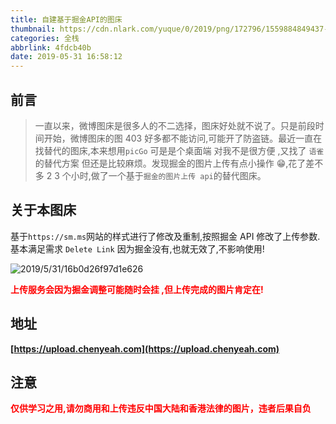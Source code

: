 ```yaml
---
title: 自建基于掘金API的图床
thumbnail: https://cdn.nlark.com/yuque/0/2019/png/172796/1559884849437-assets/web-upload/8c166c77-1c7d-4055-8d0f-27eca0fac44d.png
categories: 全栈
abbrlink: 4fdcb40b
date: 2019-05-31 16:58:12
---
```


## 前言

> 一直以来，微博图床是很多人的不二选择，图床好处就不说了。只是前段时间开始，微博图床的图 403 好多都不能访问,可能开了防盗链。最近一直在找替代的图床,本来想用`picGo` 可是是个桌面端 对我不是很方便 ,又找了 `语雀` 的替代方案 但还是比较麻烦。发现掘金的图片上传有点小操作 😁,花了差不多 2 3 个小时,做了一个基于`掘金的图片上传 api`的替代图床。

## 关于本图床

基于`https://sm.ms`网站的样式进行了修改及重制,按照掘金 API 修改了上传参数.基本满足需求 `Delete Link` 因为掘金没有,也就无效了,不影响使用!

![2019/5/31/16b0d26f97d1e626](https://cdn.nlark.com/yuque/0/2019/png/172796/1559884849570-assets/web-upload/b63d02ee-6ed6-4a0a-b3fc-69fb9578ae13.png)

<strong style="color:red">上传服务会因为掘金调整可能随时会挂 ,但上传完成的图片肯定在!</strong>

## 地址

**[https://upload.chenyeah.com](https://upload.chenyeah.com)**

## 注意

<strong style="color:red">仅供学习之用,请勿商用和上传违反中国大陆和香港法律的图片，违者后果自负</strong>

